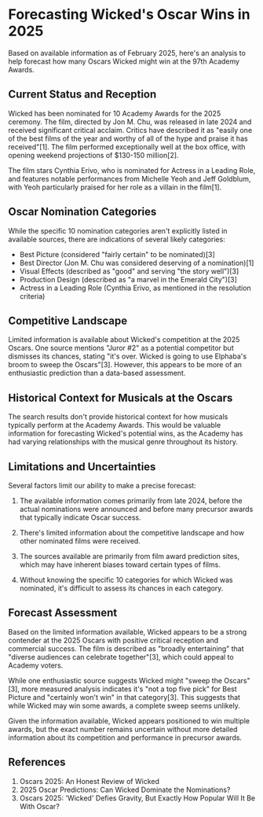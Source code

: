 # Forecasting Wicked's Oscar Wins in 2025

Based on available information as of February 2025, here's an analysis to help forecast how many Oscars Wicked might win at the 97th Academy Awards.

## Current Status and Reception

Wicked has been nominated for 10 Academy Awards for the 2025 ceremony. The film, directed by Jon M. Chu, was released in late 2024 and received significant critical acclaim. Critics have described it as "easily one of the best films of the year and worthy of all of the hype and praise it has received"[1]. The film performed exceptionally well at the box office, with opening weekend projections of $130-150 million[2].

The film stars Cynthia Erivo, who is nominated for Actress in a Leading Role, and features notable performances from Michelle Yeoh and Jeff Goldblum, with Yeoh particularly praised for her role as a villain in the film[1].

## Oscar Nomination Categories

While the specific 10 nomination categories aren't explicitly listed in available sources, there are indications of several likely categories:

- Best Picture (considered "fairly certain" to be nominated)[3]
- Best Director (Jon M. Chu was considered deserving of a nomination)[1]
- Visual Effects (described as "good" and serving "the story well")[3]
- Production Design (described as "a marvel in the Emerald City")[3]
- Actress in a Leading Role (Cynthia Erivo, as mentioned in the resolution criteria)

## Competitive Landscape

Limited information is available about Wicked's competition at the 2025 Oscars. One source mentions "Juror #2" as a potential competitor but dismisses its chances, stating "it's over. Wicked is going to use Elphaba's broom to sweep the Oscars"[3]. However, this appears to be more of an enthusiastic prediction than a data-based assessment.

## Historical Context for Musicals at the Oscars

The search results don't provide historical context for how musicals typically perform at the Academy Awards. This would be valuable information for forecasting Wicked's potential wins, as the Academy has had varying relationships with the musical genre throughout its history.

## Limitations and Uncertainties

Several factors limit our ability to make a precise forecast:

1. The available information comes primarily from late 2024, before the actual nominations were announced and before many precursor awards that typically indicate Oscar success.

2. There's limited information about the competitive landscape and how other nominated films were received.

3. The sources available are primarily from film award prediction sites, which may have inherent biases toward certain types of films.

4. Without knowing the specific 10 categories for which Wicked was nominated, it's difficult to assess its chances in each category.

## Forecast Assessment

Based on the limited information available, Wicked appears to be a strong contender at the 2025 Oscars with positive critical reception and commercial success. The film is described as "broadly entertaining" that "diverse audiences can celebrate together"[3], which could appeal to Academy voters.

While one enthusiastic source suggests Wicked might "sweep the Oscars"[3], more measured analysis indicates it's "not a top five pick" for Best Picture and "certainly won't win" in that category[3]. This suggests that while Wicked may win some awards, a complete sweep seems unlikely.

Given the information available, Wicked appears positioned to win multiple awards, but the exact number remains uncertain without more detailed information about its competition and performance in precursor awards.

## References

1. Oscars 2025: An Honest Review of Wicked
2. 2025 Oscar Predictions: Can Wicked Dominate the Nominations?
3. Oscars 2025: 'Wicked' Defies Gravity, But Exactly How Popular Will It Be With Oscar?